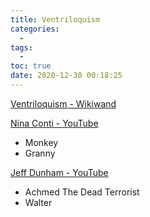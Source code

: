 ```yaml
---
title: Ventriloquism
categories:
  -
tags:
  -
toc: true
date: 2020-12-30 00:18:25
---
```


[Ventriloquism - Wikiwand](https://www.wikiwand.com/en/Ventriloquism)

[Nina Conti - YouTube](https://www.youtube.com/channel/UCZJQEUWX2pk_aNCjMKpFBTg)

- Monkey
- Granny

[Jeff Dunham - YouTube](https://www.youtube.com/user/jeffdunham)

- Achmed The Dead Terrorist
- Walter
